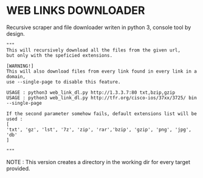 # WEB LINKS DOWNLOADER
Recursive scraper and file downloader writen in python 3, console tool by design.

    """
    This will recursively download all the files from the given url, 
    but only with the speficied extensions.
    
    [WARNING!] 
    This will also download files from every link found in every link in a domain, 
    use --single-page to disable this feature.
    
    USAGE : python3 web_link_dl.py http://1.3.3.7:80 txt,bzip,gzip
    USAGE : python3 web_link_dl.py http://tfr.org/cisco-ios/37xx/3725/ bin --single-page
    
    If the second parameter somehow fails, default extensions list will be used :
    [
    'txt', 'gz', 'lst', '7z', 'zip', 'rar','bzip', 'gzip', 'png', 'jpg', 'db'
    ]
    
    """

NOTE : This version creates a directory in the working dir for every target provided.
